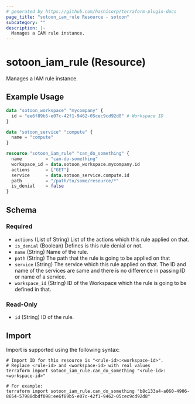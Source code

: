 ```yaml
---
# generated by https://github.com/hashicorp/terraform-plugin-docs
page_title: "sotoon_iam_rule Resource - sotoon"
subcategory: ""
description: |-
  Manages a IAM rule instance.
---
```


# sotoon_iam_rule (Resource)

Manages a IAM rule instance.

## Example Usage

```terraform
data "sotoon_workspace" "mycompany" {
  id = "ee6f89b5-e07c-42f1-9462-05cec9cd92d8" # Workspace ID
}

data "sotoon_service" "compute" {
  name = "compute"
}

resource "sotoon_iam_rule" "can_do_something" {
  name         = "can-do-something"
  workspace_id = data.sotoon_workspace.mycompany.id
  actions      = ["GET"]
  service      = data.sotoon_service.compute.id
  path         = "/path/to/some/resource/*"
  is_denial    = false
}
```

<!-- schema generated by tfplugindocs -->
## Schema

### Required

- `actions` (List of String) List of the actions which this rule applied on that.
- `is_denial` (Boolean) Defines is this rule denial or not.
- `name` (String) Name of the rule.
- `path` (String) The path that the rule is going to be applied on that
- `service` (String) The service which this rule applied on that. The ID and name of the services are same and there is no difference in passing ID or name of a service.
- `workspace_id` (String) ID of the Workspace which the rule is  going to be defined in that.

### Read-Only

- `id` (String) ID of the rule.

## Import

Import is supported using the following syntax:

```shell
# Import ID for this resource is "<rule-id>:<workspace-id>".
# Replace <rule-id> and <workspace-id> with real values
terraform import sotoon_iam_rule.can_do_something "<rule-id>:<workspace-id>"

# For example:
terraform import sotoon_iam_rule.can_do_something "b8c133a4-a060-4906-8654-57988dbdf098:ee6f89b5-e07c-42f1-9462-05cec9cd92d8"
```
